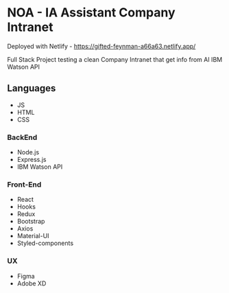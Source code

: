 # NOA - IA Assistant Company Intranet

Deployed with Netlify - https://gifted-feynman-a66a63.netlify.app/

Full Stack Project testing a clean Company Intranet that get info from AI IBM Watson API

## Languages
* JS
* HTML
* CSS

### BackEnd

* Node.js
* Express.js
* IBM Watson API

### Front-End

* React
*   Hooks
*   Redux
* Bootstrap
* Axios
* Material-UI
* Styled-components

### UX
* Figma
* Adobe XD
